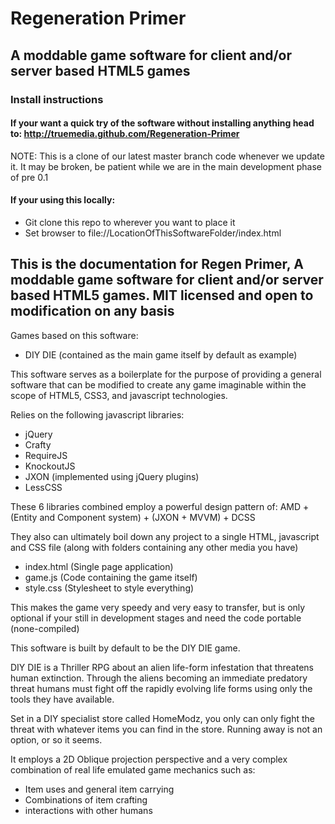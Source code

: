 # Regeneration Primer
## A moddable game software for client and/or server based HTML5 games

### Install instructions

#### If your want a quick try of the software without installing anything head to: http://truemedia.github.com/Regeneration-Primer
NOTE: This is a clone of our latest master branch code whenever we update it.
It may be broken, be patient while we are in the main development phase of pre 0.1

#### If your using this locally:
* Git clone this repo to wherever you want to place it 
* Set browser to file://LocationOfThisSoftwareFolder/index.html

## This is the documentation for Regen Primer, A moddable game software for client and/or server based HTML5 games. MIT licensed and open to modification on any basis

Games based on this software:
- DIY DIE (contained as the main game itself by default as example)

This software serves as a boilerplate  for the purpose of providing a general software that can be modified to create any game imaginable within the scope of HTML5, CSS3, and javascript technologies.

Relies on the following javascript libraries:
- jQuery
- Crafty
- RequireJS
- KnockoutJS
- JXON (implemented using jQuery plugins)
- LessCSS

These 6 libraries combined employ a powerful design pattern  of:
AMD + (Entity and Component system) + (JXON + MVVM) + DCSS

They also can ultimately boil down any project to a single HTML, javascript and CSS file (along with folders containing any other media you have)

- index.html (Single page application)
- game.js (Code containing the game itself)
- style.css (Stylesheet to style everything)

This makes the game very speedy and very easy to transfer, but is only optional if your still in development stages and need the code portable (none-compiled)

This software is built by default to be the DIY DIE game.

DIY DIE is a Thriller RPG about an alien life-form infestation that threatens human extinction. Through the aliens becoming an immediate predatory threat humans must fight off the rapidly evolving life forms using only the tools they have available.

Set in a DIY specialist store called HomeModz, you only can only fight the threat with whatever items you can find in the store. Running away is not an option, or so it seems. 

It employs a 2D Oblique projection perspective and a very complex combination of real life emulated game mechanics such as:
- Item uses and general item carrying
- Combinations of item crafting
- interactions with other humans